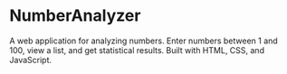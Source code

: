 # NumberAnalyzer
A web application for analyzing numbers. Enter numbers between 1 and 100, view a list, and get statistical results. Built with HTML, CSS, and JavaScript.
